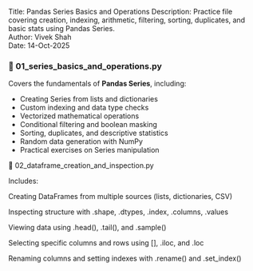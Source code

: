 
Title: Pandas Series Basics and Operations
Description: Practice file covering creation, indexing, arithmetic, filtering,
             sorting, duplicates, and basic stats using Pandas Series.
             <br>
Author: Vivek Shah
<br>
Date: 14-Oct-2025




### 🧩 01_series_basics_and_operations.py
Covers the fundamentals of **Pandas Series**, including:
- Creating Series from lists and dictionaries  
- Custom indexing and data type checks  
- Vectorized mathematical operations  
- Conditional filtering and boolean masking  
- Sorting, duplicates, and descriptive statistics  
- Random data generation with NumPy  
- Practical exercises on Series manipulation


🧩 02_dataframe_creation_and_inspection.py

Includes:

Creating DataFrames from multiple sources (lists, dictionaries, CSV)

Inspecting structure with .shape, .dtypes, .index, .columns, .values

Viewing data using .head(), .tail(), and .sample()

Selecting specific columns and rows using [], .iloc, and .loc

Renaming columns and setting indexes with .rename() and .set_index()

